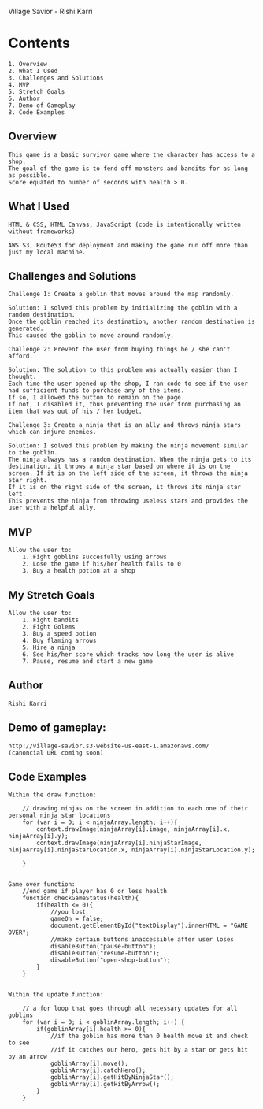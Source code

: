 Village Savior - Rishi Karri
# Contents
    1. Overview
    2. What I Used
    3. Challenges and Solutions
    4. MVP
    5. Stretch Goals
    6. Author
    7. Demo of Gameplay
    8. Code Examples

## Overview
    
    This game is a basic survivor game where the character has access to a shop. 
    The goal of the game is to fend off monsters and bandits for as long as possible.
    Score equated to number of seconds with health > 0. 

## What I Used
    HTML & CSS, HTML Canvas, JavaScript (code is intentionally written without frameworks)

    AWS S3, Route53 for deployment and making the game run off more than just my local machine.

## Challenges and Solutions
    
    Challenge 1: Create a goblin that moves around the map randomly.

    Solution: I solved this problem by initializing the goblin with a random destination. 
    Once the goblin reached its destination, another random destination is generated. 
    This caused the goblin to move around randomly. 

    Challenge 2: Prevent the user from buying things he / she can't afford. 

    Solution: The solution to this problem was actually easier than I thought. 
    Each time the user opened up the shop, I ran code to see if the user had sufficient funds to purchase any of the items. 
    If so, I allowed the button to remain on the page. 
    If not, I disabled it, thus preventing the user from purchasing an item that was out of his / her budget. 

    Challenge 3: Create a ninja that is an ally and throws ninja stars which can injure enemies. 

    Solution: I solved this problem by making the ninja movement similar to the goblin. 
    The ninja always has a random destination. When the ninja gets to its destination, it throws a ninja star based on where it is on the screen. If it is on the left side of the screen, it throws the ninja star right. 
    If it is on the right side of the screen, it throws its ninja star left. 
    This prevents the ninja from throwing useless stars and provides the user with a helpful ally. 

    

## MVP
    Allow the user to:
        1. Fight goblins succesfully using arrows
        2. Lose the game if his/her health falls to 0
        3. Buy a health potion at a shop

## My Stretch Goals
    Allow the user to:
        1. Fight bandits
        2. Fight Golems
        3. Buy a speed potion
        4. Buy flaming arrows
        5. Hire a ninja
        6. See his/her score which tracks how long the user is alive
        7. Pause, resume and start a new game


## Author
    Rishi Karri
    

## Demo of gameplay: 
    http://village-savior.s3-website-us-east-1.amazonaws.com/
    (canoncial URL coming soon)


## Code Examples
    
    Within the draw function: 

        // drawing ninjas on the screen in addition to each one of their personal ninja star locations
        for (var i = 0; i < ninjaArray.length; i++){
            context.drawImage(ninjaArray[i].image, ninjaArray[i].x, ninjaArray[i].y);
            context.drawImage(ninjaArray[i].ninjaStarImage, ninjaArray[i].ninjaStarLocation.x, ninjaArray[i].ninjaStarLocation.y);

        }


    Game over function: 
        //end game if player has 0 or less health
        function checkGameStatus(health){
            if(health <= 0){
                //you lost
                gameOn = false;
                document.getElementById("textDisplay").innerHTML = "GAME OVER";     
                //make certain buttons inaccessible after user loses            
                disableButton("pause-button");
                disableButton("resume-button");
                disableButton("open-shop-button");
            }
        }


    Within the update function: 

        // a for loop that goes through all necessary updates for all goblins
        for (var i = 0; i < goblinArray.length; i++) {
            if(goblinArray[i].health >= 0){
                //if the goblin has more than 0 health move it and check to see
                //if it catches our hero, gets hit by a star or gets hit by an arrow         
                goblinArray[i].move();
                goblinArray[i].catchHero();
                goblinArray[i].getHitByNinjaStar();
                goblinArray[i].getHitByArrow();         
            }
        }



